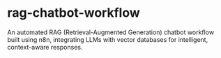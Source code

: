 # rag-chatbot-workflow
An automated RAG (Retrieval-Augmented Generation) chatbot workflow built using n8n, integrating LLMs with vector databases for intelligent, context-aware responses.
